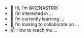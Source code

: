 - 👋 Hi, I’m @KENASTRIK
- 👀 I’m interested in ...
- 🌱 I’m currently learning ...
- 💞️ I’m looking to collaborate on ...
- 📫 How to reach me ...

<!---
KENASTRIK/KENASTRIK is a ✨ special ✨ repository because its `README.md` (this file) appears on your GitHub profile.
You can click the Preview link to take a look at your changes.
--->
